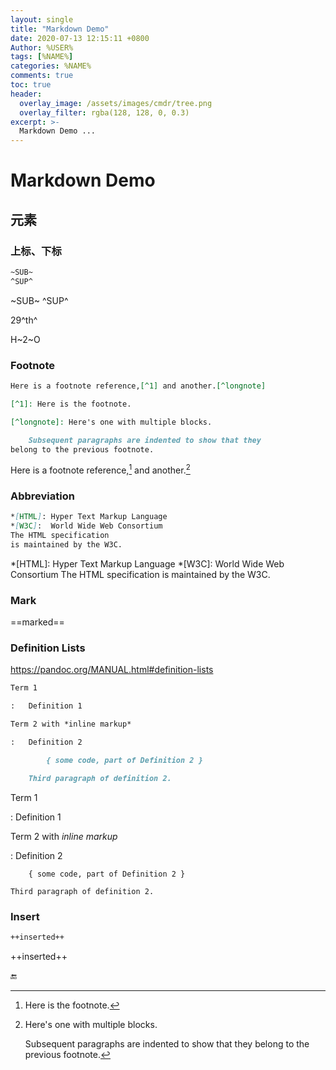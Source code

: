 ```yaml
---
layout: single
title: "Markdown Demo"
date: 2020-07-13 12:15:11 +0800
Author: %USER%
tags: [%NAME%]
categories: %NAME%
comments: true
toc: true
header:
  overlay_image: /assets/images/cmdr/tree.png
  overlay_filter: rgba(128, 128, 0, 0.3)
excerpt: >-
  Markdown Demo ...
---
```




# Markdown Demo



## 元素

### 上标、下标



```markdown
~SUB~
^SUP^
```



~SUB~
^SUP^

29^th^

H~2~O





### Footnote

```markdown
Here is a footnote reference,[^1] and another.[^longnote]

[^1]: Here is the footnote.

[^longnote]: Here's one with multiple blocks.

    Subsequent paragraphs are indented to show that they
belong to the previous footnote.
```

Here is a footnote reference,[^1] and another.[^longnote]

[^1]: Here is the footnote.

[^longnote]: Here's one with multiple blocks.

    Subsequent paragraphs are indented to show that they
belong to the previous footnote.





### Abbreviation


```markdown
*[HTML]: Hyper Text Markup Language
*[W3C]:  World Wide Web Consortium
The HTML specification
is maintained by the W3C.
```

*[HTML]: Hyper Text Markup Language
*[W3C]:  World Wide Web Consortium
The HTML specification
is maintained by the W3C.



### Mark



==marked==



### Definition Lists

<https://pandoc.org/MANUAL.html#definition-lists>

```markdown
Term 1

:   Definition 1

Term 2 with *inline markup*

:   Definition 2

        { some code, part of Definition 2 }

    Third paragraph of definition 2.
```

Term 1

:   Definition 1

Term 2 with *inline markup*

:   Definition 2

        { some code, part of Definition 2 }
    
    Third paragraph of definition 2.



### Insert

```markdown
++inserted++
```



++inserted++






🔚

